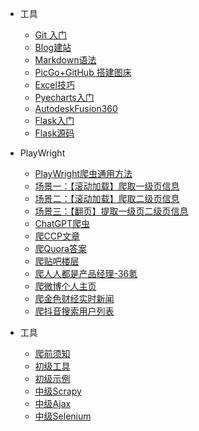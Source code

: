 * 工具

  * [Git 入门](Warehouse/Git.md)
  * [Blog建站](Warehouse/Blog.md)
  * [Markdown语法](Warehouse/Markdown.md)
  * [PicGo+GitHub 搭建图床](Warehouse/PicGo_GitHub.md)
  * [Excel技巧](Warehouse/Excel_Skills.md)
  * [Pyecharts入门](Warehouse/1_Pyecharts.md)
  * [AutodeskFusion360](Warehouse/AutodeskFusion360.md)
  * [Flask入门](Warehouse/Flask_1_Tutorial.md)
  * [Flask源码](Warehouse/Flask_2_Todolist.md)
* PlayWright
  * [PlayWright爬虫通用方法](Warehouse/Play_Wright_modules.md)
  * [场景一：【滚动加载】爬取一级页信息](Warehouse/Code_Scroll_TopPage.md)
  * [场景二：【滚动加载】爬取二级页信息](Warehouse/Code_Scroll_SonPage.md)
  * [场景三：【翻页】提取一级页二级页信息](Warehouse/Warehouse/Code_Turn_TopSonPage.md)
  * [ChatGPT爬虫](Warehouse/Code_ChatGPT.md)
  * [爬CCP文章](Warehouse/Code_CCP.md)
  * [爬Quora答案](Warehouse/Code_Quora.md)
  * [爬贴吧楼层](Warehouse/Code_TieBa.md)
  * [爬人人都是产品经理-36氪](Warehouse/Code_WSPM.md)
  * [爬微博个人主页](Warehouse/Warehouse/Code_WeiBo.md)
  * [爬金色财经实时新闻](Warehouse/Warehouse/Code_Jinse.md)
  * [爬抖音搜索用户列表](Warehouse/Warehouse/Code_DouYin.md)
* 工具
  * [爬前须知](Warehouse/2_WebCrawlerTutorial.md)
  * [初级工具](Warehouse/2_WebCrawlerBasicTool.md)
  * [初级示例](Warehouse/2_WebCrawlerBasicCase.md)
  * [中级Scrapy](Warehouse/2_WebCrawlerScrapy.md)
  * [中级Ajax](Warehouse/2_WebCrawlerAjax.md)
  * [中级Selenium](Warehouse/2_WebCrawlerSelenium.md)

